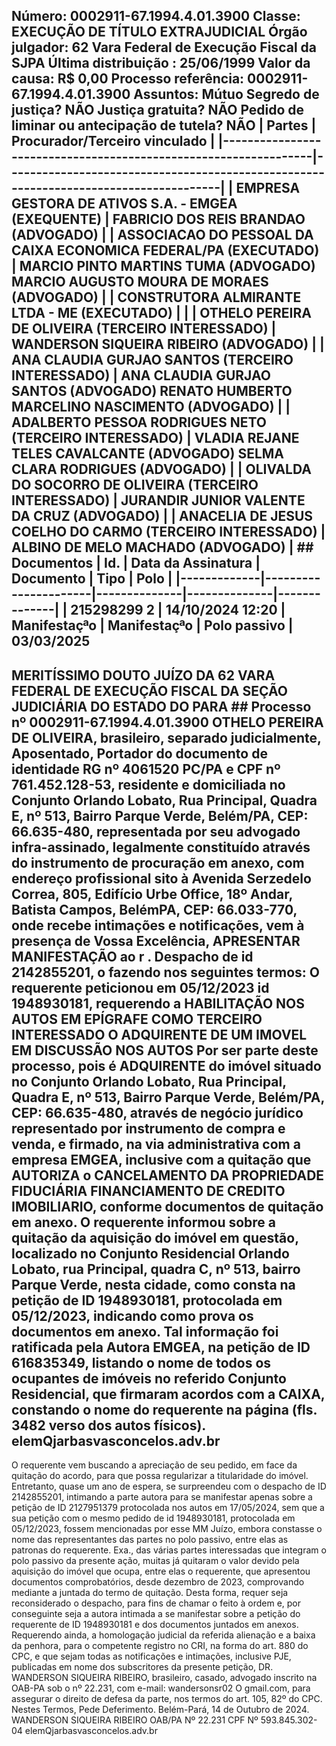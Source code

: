 ## Número: 0002911-67.1994.4.01.3900 Classe: EXECUÇÃO DE TÍTULO EXTRAJUDICIAL Órgão julgador: 62 Vara Federal de Execução Fiscal da SJPA Última distribuição : 25/06/1999 Valor da causa: R$ 0,00 Processo referência: 0002911-67.1994.4.01.3900 Assuntos: Mútuo Segredo de justiça? NÃO Justiça gratuita? NÃO Pedido de liminar ou antecipação de tutela? NÃO | Partes | Procurador/Terceiro vinculado | |-----------------------------------------------------------------|--------------------------------------------------------------------------------------| | EMPRESA GESTORA DE ATIVOS S.A. - EMGEA (EXEQUENTE) | FABRICIO DOS REIS BRANDAO (ADVOGADO) | | ASSOCIACAO DO PESSOAL DA CAIXA ECONOMICA FEDERAL/PA (EXECUTADO) | MARCIO PINTO MARTINS TUMA (ADVOGADO) MARCIO AUGUSTO MOURA DE MORAES (ADVOGADO) | | CONSTRUTORA ALMIRANTE LTDA - ME (EXECUTADO) | | | OTHELO PEREIRA DE OLIVEIRA (TERCEIRO INTERESSADO) | WANDERSON SIQUEIRA RIBEIRO (ADVOGADO) | | ANA CLAUDIA GURJAO SANTOS (TERCEIRO INTERESSADO) | ANA CLAUDIA GURJAO SANTOS (ADVOGADO) RENATO HUMBERTO MARCELINO NASCIMENTO (ADVOGADO) | | ADALBERTO PESSOA RODRIGUES NETO (TERCEIRO INTERESSADO) | VLADIA REJANE TELES CAVALCANTE (ADVOGADO) SELMA CLARA RODRIGUES (ADVOGADO) | | OLIVALDA DO SOCORRO DE OLIVEIRA (TERCEIRO INTERESSADO) | JURANDIR JUNIOR VALENTE DA CRUZ (ADVOGADO) | | ANACELIA DE JESUS COELHO DO CARMO (TERCEIRO INTERESSADO) | ALBINO DE MELO MACHADO (ADVOGADO) | ## Documentos | Id. | Data da Assinatura | Documento | Tipo | Polo | |-------------|----------------------|--------------|--------------|--------------| | 215298299 2 | 14/10/2024 12:20 | Manifestaçªo | Manifestaçªo | Polo passivo | 03/03/2025

## MERITÍSSIMO DOUTO JUÍZO DA 62 VARA FEDERAL DE EXECUÇÃO FISCAL DA SEÇÃO JUDICIÁRIA DO ESTADO DO PARA ## Processo nº 0002911-67.1994.4.01.3900 OTHELO PEREIRA DE OLIVEIRA, brasileiro, separado judicialmente, Aposentado, Portador do documento de identidade RG nº 4061520 PC/PA e CPF nº 761.452.128-53, residente e domiciliada no Conjunto Orlando Lobato, Rua Principal, Quadra E, nº 513, Bairro Parque Verde, Belém/PA, CEP: 66.635-480, representada por seu advogado infra-assinado, legalmente constituído através do instrumento de procuração em anexo, com endereço profissional sito à Avenida Serzedelo Correa, 805, Edifício Urbe Office, 18º Andar, Batista Campos, BelémPA, CEP: 66.033-770, onde recebe intimações e notificações, vem à presença de Vossa Excelência, APRESENTAR MANIFESTAÇÃO ao r . Despacho de id 2142855201, o fazendo nos seguintes termos: O requerente peticionou em 05/12/2023 id 1948930181, requerendo a HABILITAÇÃO NOS AUTOS EM EPÍGRAFE COMO TERCEIRO INTERESSADO O ADQUIRENTE DE UM IMOVEL EM DISCUSSÃO NOS AUTOS Por ser parte deste processo, pois é ADQUIRENTE do imóvel situado no Conjunto Orlando Lobato, Rua Principal, Quadra E, nº 513, Bairro Parque Verde, Belém/PA, CEP: 66.635-480, através de negócio jurídico representado por instrumento de compra e venda, e firmado, na via administrativa com a empresa EMGEA, inclusive com a quitação que AUTORIZA o CANCELAMENTO DA PROPRIEDADE FIDUCIÁRIA FINANCIAMENTO DE CREDITO IMOBILIARIO, conforme documentos de quitação em anexo. O requerente informou sobre a quitação da aquisição do imóvel em questão, localizado no Conjunto Residencial Orlando Lobato, rua Principal, quadra C, nº 513, bairro Parque Verde, nesta cidade, como consta na petição de ID 1948930181, protocolada em 05/12/2023, indicando como prova os documentos em anexo. Tal informação foi ratificada pela Autora EMGEA, na petição de ID 616835349, listando o nome de todos os ocupantes de imóveis no referido Conjunto Residencial, que firmaram acordos com a CAIXA, constando o nome do requerente na página (fls. 3482 verso dos autos físicos). elemQjarbasvasconcelos.adv.br

O requerente vem buscando a apreciação de seu pedido, em face da quitação do acordo, para que possa regularizar a titularidade do imóvel. Entretanto, quase um ano de espera, se surpreendeu com o despacho de ID 2142855201, intimando a parte autora para se manifestar apenas sobre a petição de ID 2127951379 protocolada nos autos em 17/05/2024, sem que a sua petição com o mesmo pedido de id 1948930181, protocolada em 05/12/2023, fossem mencionadas por esse MM Juízo, embora constasse o nome das representantes das partes no polo passivo, entre elas as patronas do requerente. Exa., das várias partes interessadas que integram o polo passivo da presente ação, muitas já quitaram o valor devido pela aquisição do imóvel que ocupa, entre elas o requerente, que apresentou documentos comprobatórios, desde dezembro de 2023, comprovando mediante a juntada do termo de quitação. Desta forma, requer seja reconsiderado o despacho, para fins de chamar o feito à ordem e, por conseguinte seja a autora intimada a se manifestar sobre a petição do requerente de ID 1948930181 e dos documentos juntados em anexos. Requerendo ainda, a homologação judicial da referida alienação e a baixa da penhora, para o competente registro no CRI, na forma do art. 880 do CPC, e que sejam todas as notificações e intimações, inclusive PJE, publicadas em nome dos subscritores da presente petição, DR. WANDERSON SIQUEIRA RIBEIRO, brasileiro, casado, advogado inscrito na OAB-PA sob o nº 22.231, com e-mail: wandersonsr02 O gmail.com, para assegurar o direito de defesa da parte, nos termos do art. 105, 82º do CPC. Nestes Termos, Pede Deferimento. Belém-Pará, 14 de Outubro de 2024. WANDERSON SIQUEIRA RIBEIRO OAB/PA Nº 22.231 CPF Nº 593.845.302-04 elemQjarbasvasconcelos.adv.br

